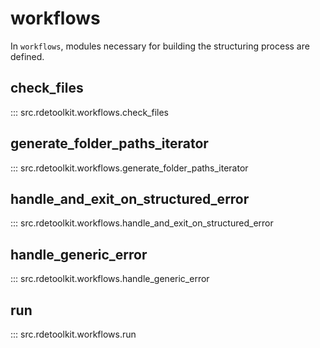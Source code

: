 # workflows

In `workflows`, modules necessary for building the structuring process are defined.

## check_files

::: src.rdetoolkit.workflows.check_files

## generate_folder_paths_iterator

::: src.rdetoolkit.workflows.generate_folder_paths_iterator

## handle_and_exit_on_structured_error

::: src.rdetoolkit.workflows.handle_and_exit_on_structured_error

## handle_generic_error

::: src.rdetoolkit.workflows.handle_generic_error

## run

::: src.rdetoolkit.workflows.run
